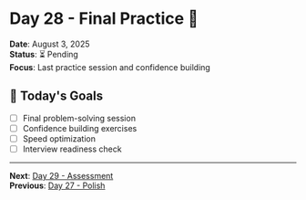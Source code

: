 # Day 28 - Final Practice 🎯
**Date**: August 3, 2025  
**Status**: ⏳ Pending  
**Focus**: Last practice session and confidence building

## 🎯 Today's Goals
- [ ] Final problem-solving session
- [ ] Confidence building exercises
- [ ] Speed optimization
- [ ] Interview readiness check

---
**Next**: [Day 29 - Assessment](day-29-assessment.md)  
**Previous**: [Day 27 - Polish](day-27-polish.md)
